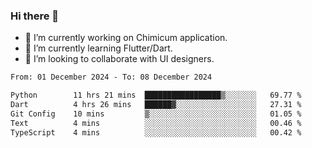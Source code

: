 ### Hi there 👋

<!--
**devcat37/devcat37** is a ✨ _special_ ✨ repository because its `README.md` (this file) appears on your GitHub profile.-->


- 🔭 I’m currently working on Chimicum application.
- 🌱 I’m currently learning Flutter/Dart.
- 👯 I’m looking to collaborate with UI designers.
<!-- - 🤔 I’m looking for help with ... -->

<!--START_SECTION:waka-->

```txt
From: 01 December 2024 - To: 08 December 2024

Python        11 hrs 21 mins  █████████████████▒░░░░░░░   69.77 %
Dart          4 hrs 26 mins   ██████▓░░░░░░░░░░░░░░░░░░   27.31 %
Git Config    10 mins         ▒░░░░░░░░░░░░░░░░░░░░░░░░   01.05 %
Text          4 mins          ░░░░░░░░░░░░░░░░░░░░░░░░░   00.46 %
TypeScript    4 mins          ░░░░░░░░░░░░░░░░░░░░░░░░░   00.42 %
```

<!--END_SECTION:waka-->
